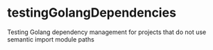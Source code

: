 # testingGolangDependencies
Testing Golang dependency management for projects that do not use semantic import module paths
